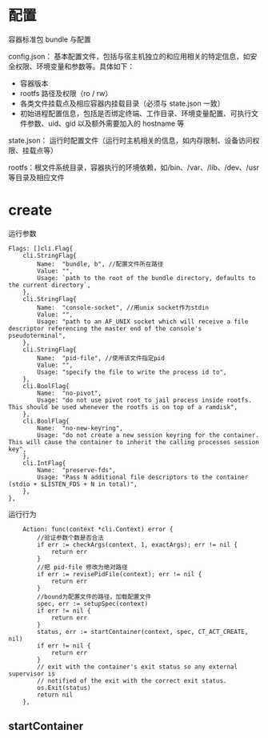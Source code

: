 # 配置
容器标准包 bundle 与配置

config.json： 基本配置文件，包括与宿主机独立的和应用相关的特定信息，如安全权限、环境变量和参数等。具体如下：

- 容器版本
- rootfs 路径及权限（ro / rw）
- 各类文件挂载点及相应容器内挂载目录（必须与 state.json 一致）
- 初始进程配置信息，包括是否绑定终端、工作目录、环境变量配置、可执行文件参数、uid、gid 以及额外需要加入的 hostname 等

state.json： 运行时配置文件（运行时主机相关的信息，如内存限制、设备访问权限、挂载点等）

rootfs：根文件系统目录，容器执行的环境依赖，如/bin、/var、/lib、/dev、/usr等目录及相应文件

# create

运行参数

```
Flags: []cli.Flag{
    cli.StringFlag{
        Name:  "bundle, b", //配置文件所在路径
        Value: "",
        Usage: `path to the root of the bundle directory, defaults to the current directory`,
    },
    cli.StringFlag{
        Name:  "console-socket", //用unix socket作为stdin
        Value: "",
        Usage: "path to an AF_UNIX socket which will receive a file descriptor referencing the master end of the console's pseudoterminal",
    },
    cli.StringFlag{
        Name:  "pid-file", //使用该文件指定pid
        Value: "",
        Usage: "specify the file to write the process id to",
    },
    cli.BoolFlag{
        Name:  "no-pivot",
        Usage: "do not use pivot root to jail process inside rootfs.  This should be used whenever the rootfs is on top of a ramdisk",
    },
    cli.BoolFlag{
        Name:  "no-new-keyring",
        Usage: "do not create a new session keyring for the container.  This will cause the container to inherit the calling processes session key",
    },
    cli.IntFlag{
        Name:  "preserve-fds",
        Usage: "Pass N additional file descriptors to the container (stdio + $LISTEN_FDS + N in total)",
    },
},

```

运行行为

```
    Action: func(context *cli.Context) error {
		//验证参数个数是否合法
		if err := checkArgs(context, 1, exactArgs); err != nil {
			return err
		}
		//把 pid-file 修改为绝对路径
		if err := revisePidFile(context); err != nil {
			return err
		}
		//bound为配置文件的路径，加载配置文件
		spec, err := setupSpec(context)
		if err != nil {
			return err
		}
		status, err := startContainer(context, spec, CT_ACT_CREATE, nil)
		if err != nil {
			return err
		}
		// exit with the container's exit status so any external supervisor is
		// notified of the exit with the correct exit status.
		os.Exit(status)
		return nil
	},
```

## startContainer

